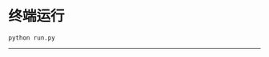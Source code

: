 # 终端运行

```shell
python run.py
```
************************************************************************************************************************************************************************************************************************************************************************************************************************************************************************************************************************************************************************************************************************************************************************************************************************************************************************************************************************************************************************************************************************************************************************************************************************************************************************************************